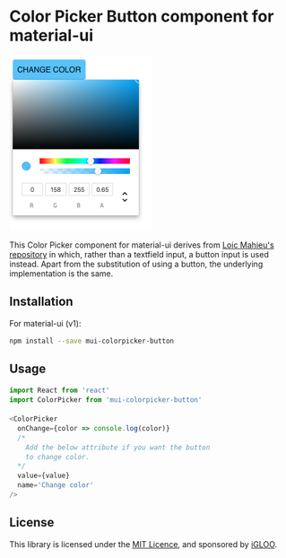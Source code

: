 # Color Picker Button component for material-ui

![`<ColorPicker>` example](./doc/screenshot.png)

This Color Picker component for material-ui derives from [Loic Mahieu's repository](https://github.com/loicmahieu/material-ui-color-picker) in which, rather than a textfield input, a button input is used instead.  Apart from the substitution of using a button, the underlying implementation is the same.

## Installation

For material-ui (v1):

```sh
npm install --save mui-colorpicker-button
```

## Usage

```js
import React from 'react'
import ColorPicker from 'mui-colorpicker-button'

<ColorPicker
  onChange={color => console.log(color)}
  /* 
    Add the below attribute if you want the button
    to change color.
  */
  value={value} 
  name='Change color'
/>
```

## License

This library is licensed under the [MIT Licence](LICENSE), and sponsored by [iGLOO](https://igloo.be).
